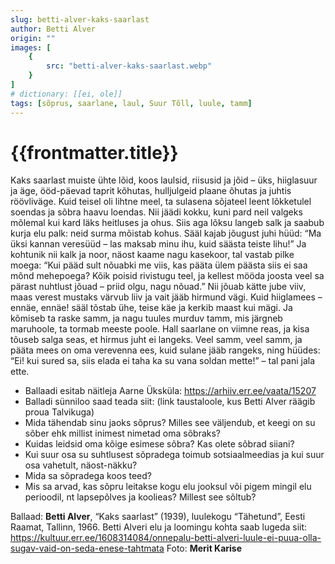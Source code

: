 ```yaml
---
slug: betti-alver-kaks-saarlast
author: Betti Alver
origin: ""
images: [
    {
        src: "betti-alver-kaks-saarlast.webp"
    }
]
# dictionary: [[ei, ole]]
tags: [sõprus, saarlane, laul, Suur Tõll, luule, tamm]
---
```


<h1 class="story-h1">
    {{frontmatter.title}}
</h1>

Kaks saarlast muiste ühte lõid, koos laulsid, riisusid ja jõid –
üks, hiiglasuur ja äge,
ööd-päevad taprit kõhutas, hulljulgeid plaane õhutas
ja juhtis röövliväge.
Kuid teisel oli lihtne meel, ta sulasena sõjateel
leent lõkketulel soendas
ja sõbra haavu loendas.
Nii jäädi kokku, kuni pard neil valgeks mõlemal kui kard
läks heitluses ja ohus.
Siis aga lõksu langeb salk ja saabub kurja elu palk:
neid surma mõistab kohus.
Sääl kajab jõugust juhi hüüd: “Ma üksi kannan veresüüd –
las maksab minu ihu,
kuid säästa teiste lihu!”
Ja kohtunik nii kalk ja noor, näost kaame nagu kasekoor,
tal vastab pilke moega:
“Kui pääd sult nõuabki me viis, kas pääta ülem päästa siis
ei saa mõnd mehepoega?
Kõik poisid rivistugu teel, ja kellest mööda joosta veel
sa pärast nuhtlust jõuad –
priid olgu, nagu nõuad.”
Nii jõuab kätte jube viiv, maas verest mustaks värvub liiv
ja vait jääb hirmund vägi.
Kuid hiiglamees – ennäe, ennäe! sääl tõstab ühe, teise käe
ja kerkib maast kui mägi.
Ja kõmiseb ta raske samm, ja nagu tuules murduv tamm,
mis järgneb maruhoole,
ta tormab meeste poole.
Hall saarlane on viimne reas, ja kisa tõuseb salga seas,
et hirmus juht ei langeks.
Veel samm, veel samm, ja pääta mees on oma verevenna ees,
kuid sulane jääb rangeks,
ning hüüdes: “Ei! kui sured sa, siis elada ei taha ka
su vana soldan mette!” –
tal pani jala ette.


<story-author :author="frontmatter.author" :origin="frontmatter.origin" />
<!-- <story-dictionary :terms="frontmatter.dictionary" /> -->

<details-wrapper summary="Mis mõtted tekkisid?">

- Ballaadi esitab näitleja Aarne Üksküla: https://arhiiv.err.ee/vaata/15207
- Balladi sünniloo saad teada siit: (link taustaloole, kus Betti Alver räägib proua Talvikuga)
- Mida tähendab sinu jaoks sõprus? Milles see väljendub, et keegi on su sõber ehk millist inimest nimetad oma sõbraks?
- Kuidas leidsid oma kõige esimese sõbra? Kas olete sõbrad siiani?
- Kui suur osa su suhtlusest sõpradega toimub sotsiaalmeedias ja kui suur osa vahetult, näost-näkku?
- Mida sa sõpradega koos teed?
- Mis sa arvad, kas sõpru leitakse kogu elu jooksul või pigem mingil elu perioodil, nt lapsepõlves ja koolieas? Millest see sõltub?

</details-wrapper>


<details-wrapper summary="Allikad" class="text-sm" icon="IconSources">

Ballaad: **Betti Alver**, “Kaks saarlast” (1939), luulekogu “Tähetund”, Eesti Raamat, Tallinn, 1966. 
Betti Alveri elu ja loomingu kohta saab lugeda siit: https://kultuur.err.ee/1608314084/onnepalu-betti-alveri-luule-ei-puua-olla-sugav-vaid-on-seda-enese-tahtmata
Foto: **Merit Karise**

</details-wrapper>
